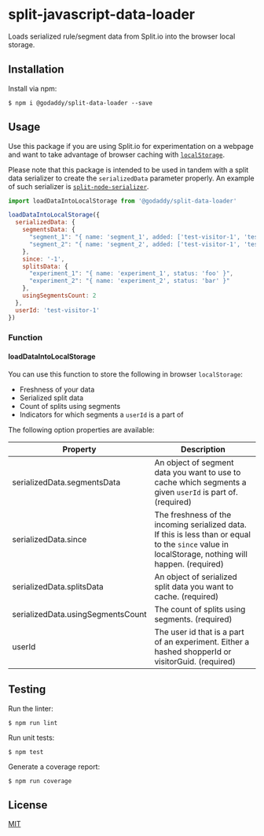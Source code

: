# split-javascript-data-loader

 Loads serialized rule/segment data from Split.io into the browser local storage.

## Installation

Install via npm:

```console
$ npm i @godaddy/split-data-loader --save
```

## Usage

Use this package if you are using Split.io for experimentation on a webpage and want to take advantage of browser caching with [`localStorage`](https://developer.mozilla.org/en-US/docs/Web/API/Window/localStorage).

Please note that this package is intended to be used in tandem with a split data serializer to create the `serializedData` parameter properly.
An example of such serializer is [`split-node-serializer`](https://github.com/godaddy/split-node-serializer).

```js
import loadDataIntoLocalStorage from '@godaddy/split-data-loader'

loadDataIntoLocalStorage({
  serializedData: {
    segmentsData: {
      "segment_1": "{ name: 'segment_1', added: ['test-visitor-1', 'test-visitor-2', 'test-shopper-1'] }",
      "segment_2": "{ name: 'segment_2', added: ['test-visitor-1', 'test-visitor-3', 'test-shopper-2'] }"
    },
    since: '-1',
    splitsData: {
      "experiment_1": "{ name: 'experiment_1', status: 'foo' }",
      "experiment_2": "{ name: 'experiment_2', status: 'bar' }"
    },
    usingSegmentsCount: 2
  },
  userId: 'test-visitor-1'
})
```

### Function

#### loadDataIntoLocalStorage

You can use this function to store the following in browser `localStorage`:
- Freshness of your data
- Serialized split data
- Count of splits using segments
- Indicators for which segments a `userId` is a part of

The following option properties are available:

| Property                          | Description |
|-----------------------------------|-------------|
| serializedData.segmentsData       | An object of segment data you want to use to cache which segments a given `userId` is part of. (required) |
| serializedData.since              | The freshness of the incoming serialized data. If this is less than or equal to the `since` value in localStorage, nothing will happen. (required) |
| serializedData.splitsData         | An object of serialized split data you want to cache. (required) |
| serializedData.usingSegmentsCount | The count of splits using segments. (required) |
| userId                            | The user id that is a part of an experiment. Either a hashed shopperId or visitorGuid. (required) |

## Testing

Run the linter:

```console
$ npm run lint
```

Run unit tests:

```console
$ npm test
```

Generate a coverage report:

```console
$ npm run coverage
```

## License

[MIT](LICENSE)
